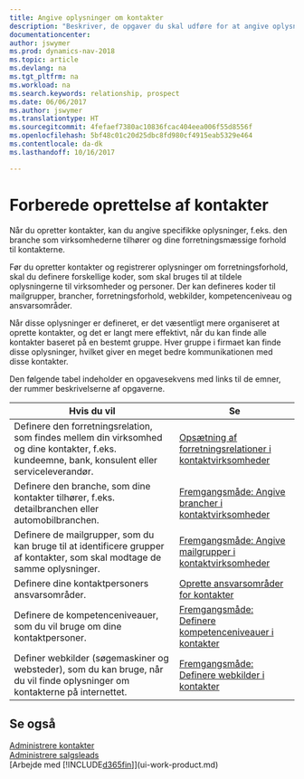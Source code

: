 ```yaml
---
title: Angive oplysninger om kontakter
description: "Beskriver, de opgaver du skal udføre for at angive oplysninger og koder, f.eks. om brancher og forretningsrelationer, før du opretter kontakter."
documentationcenter: 
author: jswymer
ms.prod: dynamics-nav-2018
ms.topic: article
ms.devlang: na
ms.tgt_pltfrm: na
ms.workload: na
ms.search.keywords: relationship, prospect
ms.date: 06/06/2017
ms.author: jswymer
ms.translationtype: HT
ms.sourcegitcommit: 4fefaef7380ac10836fcac404eea006f55d8556f
ms.openlocfilehash: 5bf48c01c20d25dbc8fd980cf4915eab5329e464
ms.contentlocale: da-dk
ms.lasthandoff: 10/16/2017

---
```

# <a name="preparing-to-set-up-contacts"></a>Forberede oprettelse af kontakter
Når du opretter kontakter, kan du angive specifikke oplysninger, f.eks. den branche som virksomhederne tilhører og dine forretningsmæssige forhold til kontakterne.

Før du opretter kontakter og registrerer oplysninger om forretningsforhold, skal du definere forskellige koder, som skal bruges til at tildele oplysningerne til virksomheder og personer. Der kan defineres koder til mailgrupper, brancher, forretningsforhold, webkilder, kompetenceniveau og ansvarsområder.

Når disse oplysninger er defineret, er det væsentligt mere organiseret at oprette kontakter, og det er langt mere effektivt, når du kan finde alle kontakter baseret på en bestemt gruppe. Hver gruppe i firmaet kan finde disse oplysninger, hvilket giver en meget bedre kommunikationen med disse kontakter.

Den følgende tabel indeholder en opgavesekvens med links til de emner, der rummer beskrivelserne af opgaverne. 

| Hvis du vil | Se |
| --- | --- |
| Definere den forretningsrelation, som findes mellem din virksomhed og dine kontakter, f.eks. kundeemne, bank, konsulent eller serviceleverandør. |[Opsætning af forretningsrelationer i kontaktvirksomheder](marketing-business-relations.md) |
| Definere den branche, som dine kontakter tilhører, f.eks. detailbranchen eller automobilbranchen. |[Fremgangsmåde: Angive brancher i kontaktvirksomheder](marketing-industry-groups.md) |
| Definere de mailgrupper, som du kan bruge til at identificere grupper af kontakter, som skal modtage de samme oplysninger. |[Fremgangsmåde: Angive mailgrupper i kontaktvirksomheder](marketing-mailing-groups.md) |
| Definere dine kontaktpersoners ansvarsområder. |[Oprette ansvarsområder for kontakter](marketing-job-responsibilities.md) |
| Definere de kompetenceniveauer, som du vil bruge om dine kontaktpersoner. |[Fremgangsmåde: Definere kompetenceniveauer i kontakter](marketing-organizational-levels.md) |
| Definer webkilder (søgemaskiner og websteder), som du kan bruge, når du vil finde oplysninger om kontakterne på internettet. |[Fremgangsmåde: Definere webkilder i kontakter](marketing-web-sources.md) |

## <a name="see-also"></a>Se også
[Administrere kontakter](marketing-contacts.md)  
[Administrere salgsleads](marketing-manage-sales-opportunities.md)  
[Arbejde med [!INCLUDE[d365fin](includes/d365fin_md.md)]](ui-work-product.md)

